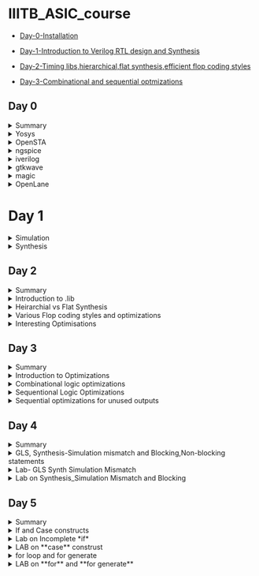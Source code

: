# IIITB_ASIC_course
- [Day-0-Installation](#day-0-Installation)

- [Day-1-Introduction to Verilog RTL design and Synthesis](#Day-1--Introduction-to-Verilog-RTL-design-and-Synthesis)

- [Day-2-Timing libs,hierarchical,flat synthesis,efficient flop coding styles](#Day-2-Timing-libs-hierarchical-flat-synthesis-efficient-flop-coding-styles)

- [Day-3-Combinational and sequential optmizations](#day-3-Combinational-and-sequential-optmizations)

## Day 0

<details>
 <summary> Summary </summary>
	
I installed the needed tools.

</details>	


 <details>
 <summary> Yosys </summary>

  installed Yosys using the following commands:
```bash
git clone https://github.com/YosysHQ/yosys.git
cd yosys-master 
sudo apt install make 
sudo apt-get install build-essential clang bison flex \
    libreadline-dev gawk tcl-dev libffi-dev git \
    graphviz xdot pkg-config python3 libboost-system-dev \
    libboost-python-dev libboost-filesystem-dev zlib1g-dev
make 
sudo make install
```


Below is the screenshot showing sucessful launch:
![yosys](https://github.com/SahilSira/IIITB_ASIC_course/assets/140998855/967f89e8-0e0d-4e28-a24c-a85ad2520cf5)
</details>

 <details>
 <summary> OpenSTA </summary>


 I installed and built OpenSTA (including the needed packages) using the following commands:
 ```bash
sudo apt-get install cmake clang gcctcl swig bison flex
git clone https://github.com/The-OpenROAD-Project/OpenSTA.git
cd OpenSTA
mkdir build
cd build
cmake ..
make
```


Below is the screenshot showing sucessful launch:
![OpenSTA](https://github.com/SahilSira/IIITB_ASIC_course/assets/140998855/1d4b793e-498f-4ac6-8981-cfdea8d1b33d)
</details>

<details>
 <summary> ngspice </summary>


 I downloaded the tarball from https://sourceforge.net/projects/ngspice/files/ to a local directory and unpacked it using the following commands:
 ```bash
tar -zxvf ngspice-37.tar.gz
cd ngspice-37
mkdir release
cd release
../configure  --with-x --with-readline=yes --disable-debug
make
sudo make install
 ```


Below is the screenshot showing sucessful launch:
![nglspice](https://github.com/SahilSira/IIITB_ASIC_course/assets/140998855/57f96899-9ed5-43cf-8571-ee7c177c5917)

</details>

 <details>
 <summary> iverilog </summary>


 I installed iverilog using the following command:
  ```bash
sudo apt-get install iverilog
 ```


Below is the screenshot showing sucessful launch:
![iverilog](https://github.com/SahilSira/IIITB_ASIC_course/assets/140998855/69ed4471-0d9d-4b25-8161-d71d32620453)

 </details>
 
 <details>
 <summary> gtkwave </summary>


 I installed gtkwave using the following command:
  ```bash
sudo apt-get install gtkwave
 ```


Below is the screenshot showing sucessful launch:
![gtkwave](https://github.com/SahilSira/IIITB_ASIC_course/assets/140998855/9ac6cf97-74f6-4102-908c-5a26d788bd71)



</details>
 <details>
 <summary> magic </summary>


 I installed magic using the following commands:
  ```bash
sudo apt-get install m4
sudo apt-get install tcsh
sudo apt-get install csh
sudo apt-get install libx11-dev
sudo apt-get install tcl-dev tk-dev
sudo apt-get install libcairo2-dev
sudo apt-get install mesa-common-dev libglu1-mesa-dev
sudo apt-get install libncurses-dev
 ```

Below is the screenshot showing sucessful launch:
 ![magic](https://github.com/SahilSira/IIITB_ASIC_course/assets/140998855/caf7d981-6c27-4de9-a8e2-c01cc286a0cc)>




</details>


 <details>
 <summary> OpenLane </summary>


 I installed OpenLane using the following commands:
sudo apt-get update
sudo apt-get upgrade
sudo apt install -y build-essential python3 python3-venv python3-pip make git

sudo apt install apt-transport-https ca-certificates curl software-properties-common
curl -fsSL https://download.docker.com/linux/ubuntu/gpg | sudo gpg --dearmor -o /usr/share/keyrings/docker-archive-keyring.gpg

echo "deb [arch=amd64 signed-by=/usr/share/keyrings/docker-archive-keyring.gpg] https://download.docker.com/linux/ubuntu $(lsb_release -cs) stable" | sudo tee /etc/apt/sources.list.d/docker.list > /dev/null

sudo apt update

sudo apt install docker-ce docker-ce-cli containerd.io

sudo docker run hello-world

sudo groupadd docker
sudo usermod -aG docker $USER
sudo reboot 

docker run hello-world

Below is the screenshot showing sucessful launch:
 ![OpenLane](https://github.com/SahilSira/IIITB_ASIC_course/assets/140998855/e35808de-44e9-41c5-86d2-6e29f90b6623)


</details>


# Day 1

<details>
  <summary>Simulation</summary>
  
  **Simulator:** It is a tool for checking the design written in HDL. RTL design is checked for the the adherence to to spexifaction of required circuit.
 
  **Design:** It is the verilog code to create the circuit that meets the required specificaations. It involves using HDL to specify behaviour and structure of the circuit.
	
 **RTL design outline:**

	module module_name (port_list);
		//declarations;
		//initializations;
		//continuos concurrent assigments;
		//procedural blocks;
	endmodule
 
  **Testbench:** It is used to apply stimulus to the design to check the working of the circuit and ensure that it's functionality meets the required specifications. 

![TB](https://github.com/SahilSira/IIITB_ASIC_course/assets/140998855/85e33863-e4f5-4918-8dbc-81d89d5a774b)

**iverilog:** iverilog stands for Icarus Verilog. Icarus Verilog is an implementation of the Verilog hardware description language.

**GTKwave:** GTKWave is a fully featured GTK+ based wave viewer for Unix, Win32, and Mac OSX which reads LXT, LXT2, VZT, FST, and GHW files as well as standard Verilog VCD/EVCD files and allows their viewing. 
![gtkwave](https://github.com/SahilSira/IIITB_ASIC_course/assets/140998855/0abe95fa-d578-4d02-bce4-196dc23e989b)

### Lab examples using iverilog and GTKwave

In this lab session we were made familiar with the linux operating system as well as GTKwave along with codes in iverilog. We cloned sky130RTLDesign library from github using command: **git clone**. and worked on good_mux file.

![Day1](https://github.com/SahilSira/IIITB_ASIC_course/assets/140998855/d33f5d3e-2de2-4b0d-a0db-9af14ba79baf)

![Day1_!](https://github.com/SahilSira/IIITB_ASIC_course/assets/140998855/3686cea5-c028-4e23-8075-e18e984bed00)

![Day1_gtk](https://github.com/SahilSira/IIITB_ASIC_course/assets/140998855/b59f444c-4007-49da-b36c-04eb0f3ac831)

![Day1_gtkout](https://github.com/SahilSira/IIITB_ASIC_course/assets/140998855/8bef8ca6-7847-43ae-a51e-bb46e22ee0ac)

Here is the code used in todays lab :<br />

	module good_mux (input i0 , input i1 , input sel , output reg y); 
		always @ (*)
		begin
			if(sel)
			y <= i1;
			else 
			y <= i0;
		end
	endmodule


	`timescale 1ns / 1ps
	module tb_good_mux;
	// Inputs
	reg i0,i1,sel;
	// Outputs
	wire y;
      		// Instantiate the Unit Under Test (UUT), name based instantiation
		good_mux uut (.sel(sel),.i0(i0),.i1(i1),.y(y));
		//good_mux uut (sel,i0,i1,y);  //order based instantiation
	initial begin
		$dumpfile("tb_good_mux.vcd");
		$dumpvars(0,tb_good_mux);
		// Initialize Inputs
		sel = 0;
		i0 = 0;
		i1 = 0;
		#300 $finish;
	end
	always #75 sel = ~sel;
	always #10 i0 = ~i0;
	always #55 i1 = ~i1;
	endmodule

</details>  

<details>
 <summary> Synthesis </summary>

 **Synthesizer:** It is a tool used to convert RTL design to gate level netlist. The Synthesis tool used in this lab is yosys.
 
 **Netlist:** It is representation of RTL design in for of standard cells i.e. It is a properly implemented chip design in terms of logic gates.
![netlist](https://github.com/SahilSira/IIITB_ASIC_course/assets/140998855/3ab88731-8950-4a71-99ee-afcd24a65a91)

 Synthesis takes place in following steps:
- Converting RTL into simple logic gates.
- Mapping those gates to actual technology-dependent logic gates available in the technology libraries.
- Optimizing the mapped netlist keeping the constraints set by the designer intact.

- **Verification of Synthesized design**: In order to make sure that there are no errors in the netlist, we need to verify the synthesized circuit. The netlist verification flow can be seen in the below image:
![synthesis](https://github.com/SahilSira/IIITB_ASIC_course/assets/140998855/c6635052-d022-48f8-a760-83b44f080f0a)

  **Yosys**:It is a framework for RTL synthesis. It provides a basic set of synthesis algorithms for various application domains. Yosys is the core component of most our implementation and verification flows.
  ![yosys netlist](https://github.com/SahilSira/IIITB_ASIC_course/assets/140998855/6354825e-fd96-4c83-89f5-bd5f73376b28)

Below are the commands to perform above synthesis.

- RTL Design  - read_verilog
- .lib        - read_liberty
- netlist file- write_verilog
![yosys](https://github.com/SahilSira/IIITB_ASIC_course/assets/140998855/da64a716-315d-4163-bbd4-fcf8d4510a51)

![synth_netlist](https://github.com/SahilSira/IIITB_ASIC_course/assets/140998855/36b0bdb8-4612-4d0e-878b-a35ca94edd73)

![synth_nnetlist](https://github.com/SahilSira/IIITB_ASIC_course/assets/140998855/af7441fe-c0ae-4722-91ea-bb7f94cd655e)

**.lib :** It is a collection of logical modules like logic gates. It contains cells with different sppeds, no. of inputs etc. that can be used as required.
![sunthsize](https://github.com/SahilSira/IIITB_ASIC_course/assets/140998855/bf761a83-9614-4364-81b7-113a8e43d513)

**Need for different speed of gates:**
  
  ![COMBI](https://github.com/SahilSira/IIITB_ASIC_course/assets/140998855/57448e7a-781c-4b94-b18f-22b0b521b539)
   - We need gates fast enough so that the total delay of all the gates is smaller than the T(clk).
   
     ![tclk](https://github.com/SahilSira/IIITB_ASIC_course/assets/140998855/babb72d3-f561-4782-97f5-cf591001b54c)
   - If we want to capture B in next clock cycle rather than the same, we need to make the delay larger than the whole time, so some cells need to work slowly

**Fast cell VS slow cells:**
- A load in digital logic is a capacitor
- A faster charging or discharging means less delay
- To increase the rate of charging or discharging we need to widen the transistors.
- Wider transistor gives lower delay: but more is required and more power is required
- Narrow transistors give out more delay  : we need less area and less power is consumed.

</details> 


## Day 2
<details>
 <summary> Summary </summary>
 I first synthesized a multiple module (made of two submodules) at the multiple module level 
 (both in hierarchical and flattened forms) then at the submodule level. Synthesis at the 
 submodule level is important for two reasons: 1-) when we have multiple instances of same module 
 (we synthesize once and replicate this netlist multiple times and stitch together the replicas 
 to get the multiple module netlist, and 2-) when we want to divide and conquer (in massive 
 designs) so that the tool can generate a portion by portion of the overall netlist and then we 
 can stitch together the netlist portions to get the multiple module netlist. After that, I 
 sumulated the different flop designs using iverilog and gtkwave, then synthesized the designs. 
 Finally, I synthesized 2 designs that were special; their synthesis used optimizations.
</details>
<details>
 <summary> Introduction to .lib </summary>
Under this section, we get a better insight regarding .lib. We have the general overview that it 
stores the models of all the standards cells, various variations and flavours as per the need of 
specification provided. Getting an insight into the .lib file, we start with the file name -

sky130_fd_sc_hd__tt_025C_1v80  
The name sky130 represemts that the library is based on 130nm technology. Under the nomenclature, we define PVT - process, voltage and temperature. Process refers to the variations due to the fabrication, ie. there will variations in the silicon fabricated even by the same machine. There is variation due to the voltage and temperature as well. Silicon is very sensitive to temperature. All these 3 determines how the silicon is going to perform. We aim to design such that silicon works in all the conditions, across various variations. These three are indicated under the name, tt stands for typical process, 25c indicates the temperature - 25C and 1v80 indicates the voltage of 1.80volts. It is to be noted, all the models under the said library are designed for the given PVT parameters.

We open the .lib file using gvim to go through various other informations it provides.
![1](https://github.com/SahilSira/IIITB_ASIC_course/assets/140998855/cd132f8a-222e-4f38-9f23-9e445d4e168b)

- It defines the technology begin used "CMOS" and the delay model as "table_lookup"
- It defines the units for various parameters and quanities, such as, 1ns for time, 1V for voltage, 1mA for current, 1kohm for resistance and 1pF for capacitance.
- It defines the operating conditions as "tt_025C_1v80".

Considering a two input and gate, and compare different two input and gate.
![2](https://github.com/SahilSira/IIITB_ASIC_course/assets/140998855/37452e18-8db6-4529-8355-906f294b1a3d)

- The lib files conatins the power and timing information for the 4 possible outcomes.
- All three taken cells are 2 input and gates, but differ in their areas, and2_4 has a larger area than area2_2 and consequently more than and2_0.
- Having a larger area refers to the use of a wider cell. Wider cells will be faster, but consumes more power. This can be seen in the datials under the lib file.
</details>

<details>
<summary> Heirarchial vs Flat Synthesis </summary>
Under this section, we go over what is heirchial synthesis and flat synthesis. For this, we have taken the case of multiple_modul2s.v from verilog files to have a better unstanding.



```bash

```
![multiple_modules_net](https://github.com/SahilSira/IIITB_ASIC_course/assets/140998855/475233e3-c6d5-4539-80d1-3c767c920f0c)

Gate level diagram

![3](https://github.com/SahilSira/IIITB_ASIC_course/assets/140998855/30f490f1-01f5-40b2-a444-09385a1522d5)

We go to the directory where we find the model in verilog files
```bash
$ cd Documents/ASICs/VLSI/sky130RTLDesignAndSynthesisWorkshop/verilog_files
$ yosys
read_liberty -lib ~/Documents/ASICs/VLSI/sky130RTLDesignAndSynthesisWorkshop/lib/sky130_fd_sc_hd__tt_025C_1v80.lib
read_verilog multiple_modules.v
synth -top multiple_modules
abc -liberty ~/Documents/ASICs/VLSI/sky130RTLDesignAndSynthesisWorkshop/lib/sky130_fd_sc_hd__tt_025C_1v80.lib
show multiple_modules
```
**Reading and Synthesis of the said module**

- we hit show and expect to attain a similar schematic we had drew
![multiple_modules](https://github.com/SahilSira/IIITB_ASIC_course/assets/140998855/16ded881-6bc8-4fff-95fd-5f7a1ea5200a)


- We get the image of the top module.
- We don't get to see the and and or gates. We see the modules u1 and u2, which are the instances of the gates.
- **This type of design is called an heirarchial design.**
- 
The synthesizer considers the module hierarcy and does the mapping accordting to instantiation. Here is the hierarchical netlist code for the  multiple_modules:

	module multiple_modules(a, b, c, y);
		  input a;
 		 input b;
 		 input c;
		  wire net1;
 		 output y;
 	  sub_module1 u1 (.a(a),.b(b),.y(net1) );
	  sub_module2 u2 (.a(net1),.b(c),.y(y));
	endmodule
	
	module sub_module1(a, b, y);
 	 wire _0_;
 	 wire _1_;
 	 wire _2_;
 	 input a;
 	 input b;
 	 output y;
 	 sky130_fd_sc_hd__and2_0 _3_ (.A(_1_),.B(_0_),.X(_2_));
 	 assign _1_ = b;
 	 assign _0_ = a;
 	 assign y = _2_;
	endmodule

	module sub_module2(a, b, y);
  	wire _0_;
 	 wire _1_;
 	 wire _2_;
  	input a;
  	input b;
 	 output y;
 	 sky130_fd_sc_hd__lpflow_inputiso1p_1 _3_ (.A(_1_),.SLEEP(_0_),.X(_2_) );
 	 assign _1_ = b;
 	 assign _0_ = a;
 	 assign y = _2_;
	endmodule

Flattened netlist:

In flattened netlist, the hierarcies are flattend out and there is single module i.e, gates are instantiated directly instead of sub_modules. Here is the flattened netlist code for the  multiple_modules:

	module multiple_modules(a, b, c, y);
 		 wire _0_;
  		 wire _1_;
 		 wire _2_;
 		 wire _3_;
		 wire _4_;
		 wire _5_;
 		 input a;
 		 input b;
 		 input c;
 		 wire net1;
 		 wire \u1.a ;
		 wire \u1.b ;
		 wire \u1.y ;
		 wire \u2.a ;
		 wire \u2.b ;
 		 wire \u2.y ;
  		output y;
 		 sky130_fd_sc_hd__and2_0 _6_ (
  		  .A(_1_),
  		 .B(_0_),
   		 .X(_2_)
  		);
 		 sky130_fd_sc_hd__lpflow_inputiso1p_1 _7_ (
  		  .A(_4_),
 		  .SLEEP(_3_),
  		  .X(_5_)
 		 );
 		 assign _4_ = \u2.b ;
 		 assign _3_ = \u2.a ;
 		 assign \u2.y  = _5_;
 		 assign \u2.a  = net1;
		 assign \u2.b  = c;
 		 assign y = \u2.y ;
		 assign _1_ = \u1.b ;
		 assign _0_ = \u1.a ;
		 assign \u1.y  = _2_;
		 assign \u1.a  = a;
		 assign \u1.b  = b;
 		 assign net1 = \u1.y ;
		endmodule

The commands to get the hierarchical and flattened netlists is shown below:

**yosys> write_verilog -noattr multiple_modules_hier.v**

8. Executing Verilog backend.
Dumping module `\multiple_modules'.
Dumping module `\sub_module1'.
Dumping module `\sub_module2'.

**yosys> !gvim multiple_modules_hier.v**

11. Shell command: gvim multiple_modules_hier.v

**yosys> flatten**

12. Executing FLATTEN pass (flatten design).
Deleting now unused module sub_module1.
Deleting now unused module sub_module2.
<suppressed ~2 debug messages>

**yosys> write_verilog -noattr multiple_modules_flat.v**

13. Executing Verilog backend.
Dumping module `\multiple_modules'.

**yosys> !gvim multiple_modules_flat.v**

14. Shell command: gvim multiple_modules_flat.v

This is the synthyesized circuit for a flattened netlist. Here u1 and u2 are flattened and directly or gates are realized.

![flatten](https://github.com/SahilSira/IIITB_ASIC_course/assets/140998855/44084c7b-2d36-41fc-9d4c-033adb546b0d)

Here is the synthesized circuit of sub_module1. We are also generating module level synthesis so that if there is a top module with multiple and same sub_modules, we can synthesize it once and can use and connect the same netlist multiple times in the top module netlist.

Another reason to generate module level synthesis and then stictch them together is to avoid errors in a top module if its massive and consists of several sub modules. Generating netlist for synthesis and then stiching it together in top level becomes easier and reduces risk of output mismatch.

We control this synthesis using **synth -top <module_name>** command

![sub_module1](https://github.com/SahilSira/IIITB_ASIC_course/assets/140998855/08fc21ee-23c4-49df-9327-307001012edb)


</details>
<details>
<summary> Various Flop coding styles and optimizations </summary>
Under this section, we go through all the various types of flops available and how to design and 
code them efficiently. All the required files are presen in the folder verilog_files.
To understand the need of flops, we refer the example of a simple circuit with delays as 2ns for 
and gate and 1ns for or gate.
 
![4](https://github.com/SahilSira/IIITB_ASIC_course/assets/140998855/65401c06-ec16-49f6-874e-1600abc9b717)


- Considering the input goes from 0 to 1 for a and b and simultaneously, 1 to 0 for c.
- Ideally for the transition from (001) to (110), the output should have been a constant at 1,
but because of the delay, we get outout as 0 for a brief period of 2ns.
- This is called a glitch.
  
![5](https://github.com/SahilSira/IIITB_ASIC_course/assets/140998855/4ad3c335-933a-49ad-8dbc-7fb64bf8bc1f)

- More the number of combinational circuits, more number of glitches appear, giving a glitchy output.
- To avoid this, we need an element to store the value. Comes the flops into picture.
- We use a D flipflop. They are a storage element. They are placed between combinational circuits and changes value only at clock edge.
![6](https://github.com/SahilSira/IIITB_ASIC_course/assets/140998855/ab9145c0-096e-45c2-85ab-803bd5b645a6)

- We need to initailise the flops, else the combinational circuits gives a garbage value. For this purpose we have reset and set pins. They can be asynchoronous and synchronous.

Types of flops

- Flops can be designed to be asynchronous or synchronous. It depends on whether the flop is sensitive to the reset and set parameters.
- Under asynchronous, the flop is sensitive to the reset or set, ie the design checks for them and the moment, reset is encountered, the output is pulled to 0 irrespective of the clock. For asynchronous set, the output is pulled to 1.
- The circuit design and timing diagram along with verilog code is displayed under the image below under column 1.
- Under the case of synchronous reset, the output is pulled to 0 at the next clock cycle. The design and timing diagram along the verilog code is shown under the column 2 of the image below.
- Sync reset can be understodd as the input is pulled to 0, thus output becomes 0 for next clock cycle.

![7](https://github.com/SahilSira/IIITB_ASIC_course/assets/140998855/18024a99-5be5-4403-88e4-50bcabfbe526)

Now, we go through simuations of async reset, async set and sync async reset and observe the waveforms using gtkwave to have a better understand.

**RTL code for dff_asyncres**
```bash
module dff_asyncres ( input clk ,  input async_reset , input d , output reg q );
always @ (posedge clk , posedge async_reset)
begin
	if(async_reset)
		q <= 1'b0;
	else	
		q <= d;
end
endmodule
```
On execution of iverilog and gtkwave we get

![reset_async](https://github.com/SahilSira/IIITB_ASIC_course/assets/140998855/20880ef4-5e33-4fc1-a9f5-dadd7dfcbc6e)
- We can observe that the output q goes to 0 when the reset is encountered.
- Now we synthesis the design using yosys.

![async_res](https://github.com/SahilSira/IIITB_ASIC_course/assets/140998855/2e007031-48fd-459e-9f45-9529a4421380)

**RTL design of dff_async_set**
```bash
module dff_async_set ( input clk ,  input async_set , input d , output reg q );
always @ (posedge clk , posedge async_set)
begin
	if(async_set)
		q <= 1'b1;
	else	
		q <= d;
end
endmodule
```
- upon execution on terminal using iverilog and gtkwave
  
![set_async](https://github.com/SahilSira/IIITB_ASIC_course/assets/140998855/21f6a434-c8dd-4d35-a753-857a7320bd67)

- We can observe that the output q goes to 1 as soon as we encounter the set irrespective of that clock. -Now we synthesis the design using yosys.
![async_set](https://github.com/SahilSira/IIITB_ASIC_course/assets/140998855/d644d081-baa0-42a8-b3d0-a092a13164fb)

**RTL code for dff_syncres**
```bash
module dff_syncres ( input clk ,  input sync_reset , input d , output reg q );
always @ (posedge clk )
begin
	if(sync_reset)
		q <= 1'b0;
	else	
		q <= d;
end
endmodule
```
- Upon executing iverilog and gtkwave
![sync_reset](https://github.com/SahilSira/IIITB_ASIC_course/assets/140998855/da0ac16c-b5e6-44a9-8666-4fd78ab1bc75)
- It is observed that the output q is set to 0 at the next clock pulse when the reset is encountered, thus it is the case of sync reset.
- Now we synthesis the design using yosys.
![sync_res](https://github.com/SahilSira/IIITB_ASIC_course/assets/140998855/29d29ab7-70ba-4c64-bce1-1becce5136e2)

</details>
<details>
<summary> Interesting Optimisations</summary>
Under this section we look into two interesting cases and how they are executed and designed.

First we look into mul2.v

- Code for mul2.v
```bash
module mul2 (input [2:0] a, output [3:0] y);
	assign y = a * 2;
endmodule
```
- The block diagram and the truth table for the executed logic is shown under.
![8](https://github.com/SahilSira/IIITB_ASIC_course/assets/140998855/01e3ceb0-7407-49de-84cf-34c759ed0f9e)

- From these, we are able to infer that the logic requires the input to be multiplied with 2, and upon checking the output it is the input with 1'b0 padding.
- Thus the design for the logic needs no hardware to be mapped.
- We will confirm this using yosys.
![mul2](https://github.com/SahilSira/IIITB_ASIC_course/assets/140998855/c099c276-c82a-4c88-a800-bb16890a746f)

- From the yosys synthesis, we observe the number of cells in design is 0 and there is no hardware to be mapped. These have been highlighted in the picture above.
- The schematic attained shows a similar result.
- This was done in case of multiplication with 2. For multiplication with 4, we give 2'b00 padding and for 8, we give 3'b000 padding. This goes on.

Now, we look into another special case.

- Condider a 3bit number a[2:0], and the logic to be implemented is that the output y[5:0] is equal to 9 times of a[2:0].
- Code for execution
```bash
module mult8 (input [2:0] a , output [5:0] y);
	assign y = a * 9;
endmodule
```
- explanation
![9](https://github.com/SahilSira/IIITB_ASIC_course/assets/140998855/6d99ea98-da02-45d0-b0ae-70a2d6fe163e)

- Multiplcation with 9 can be seen as multiplication with 8 and plus 1.
- We know multiplication with 8 is equal to 3'b000 padding, and adding the same 3 bit number to the padded number comes of as concatanation of {a,a}.
- Thus there are no standard cell required for the design. We verify this using yosys.


- We see that there are no standard cells required.
- We see the concatanation operation done in the netlist.
</details>




## Day 3
<details>
<summary> Summary </summary>
I have synthesized designs with optimizations. Combinational logic optimizations include 1-) 
constant propagation (when the combination is just propagating a constant) and 2-) boolean logic 
optimization (when boolean rules are used to simplify the expression). Sequential logic 
optimizations include 1-) sequential constant propagation (when constant is propagated with clock 
involved), 2-) state optimization (when unused states are optimized), 3-) retiming (when logic is 
split to decrease timing of the different logic portions and increase frequency), and 4-) 
sequential logic cloning (when physical aware synthesis is done to optimize the floop plan)
</details>
<details>
<summary> Introduction to Optimizations </summary>
Optimising the combinational logic circuit is squeezing the logic to get the most optimized digital design so that the circuit finally is area and power efficient. This is achieved by the synthesis tool using various techniques and gives us the most optimized circuit.

**Techniques for optimization for combinational logic**:

- Constant propagation which is Direct optimizxation technique
- Boolean logic optimization using K-map or Quine McKluskey

Here is an example for **Constant Propagation**
![1](https://github.com/SahilSira/IIITB_ASIC_course/assets/140998855/108502bc-a004-47fe-a54c-105d085f9ce7)
In the above example, if we considor the trasnsistor level circuit of output Y, it has 6 MOS trasistors and when it comes to invertor, only 2 transistors will be sufficient. This is achieved by making A as contstant and propagating the same to output.
**Techniquies for Sequentional logic otimizations**
Below are the various techniques used for sequential logic optimisations:
- Basic
   Sequential contant propagation
- Advanced
   State optimisation
   Retiming
   Sequential Logic Cloning (Floor Plan Aware Synthesis)

-  The input of D ff is grounded, ir d=0, and the reset parameter is given. Here even if the
  reset is given or not the output output of the flop is constant at 0, hence the overall outcome
  is constant.

![2](https://github.com/SahilSira/IIITB_ASIC_course/assets/140998855/370d4b89-5728-4518-a2a7-a5b3a73741ae)
- Now taking the same circuit, but instead of reset, we give set. Now when the set is 1, the flop
output follows set. As soon as set is removed, the output goes to 0 at the next positive clock
edge. Thus now we can't remove the flop from design, Thus we retain the flop.

![3](https://github.com/SahilSira/IIITB_ASIC_course/assets/140998855/7c729093-7648-4a04-b5db-6ff3f2c9eb56)
**Advanced Methods for Sequential logic Optimisation**

- State optimization in ASIC design is about finding the best trade-offs among performance, power
efficiency, area utilization, and other design objectives to create an effective and efficient
custom integrated circuit for a particular application.
- Re-timing is the technique used to optimize the timing performance of a digital circuit by
moving registers (flip-flops) to different locations within the circuit without changing its
functionality. The primary goal of retiming is to improve the critical path delay, which is the
longest path through the logic circuit that determines the maximum operating frequency.
- Sequential logic cloning or flip-flop cloning or state machine cloning is the technique used to
replicate or duplicate certain portions of sequential logic circuits. This technique is employed
to improve performance, reduce critical path delays, or optimize power consumption in a design
without altering its functional behavior.



</details>
<details>
<summary> Combinational logic optimizations </summary>

Let's consider an example concurrent statement assign **y=a?(b?c:(c?a:0)):(!c)**

The above expression is using a ternary operator which realizes a series of multiplexers, however, when we write the boolean expression at outputs of each mux and simplify them further using boolean reduction techniques, the outout y turns out be just **~(a^c)**

Command to optimize the circuit by yosys is
```bash
yosys> opt_clean -purge
```
opt_clean remove unused cells and wires. The -purge switch removes internal nets if they have a 
public name. This command identifies wires and cells that are unused and removes them. This 
command can be used to clean up after the commands that do the actual work.



In case of multiple models, it is important to flatten the design then followup with 
optimization.

**Lab 1-opt_check.v**
**RTL code**
```bash
module opt_check (input a , input b , output y);
	assign y = a?b:0;
endmodule
```
- after synthesis on yosys
![opt_check](https://github.com/SahilSira/IIITB_ASIC_course/assets/140998855/f30c2c9b-dc79-4dc2-9544-24cef7269776)

**Lab_2 opt_check2.v**
**RTL code**
```bash
module opt_check2 (input a , input b , output y);
	assign y = a?1:b;
endmodule
```
- Hardware after synthesis on yosys
![opt_check_2](https://github.com/SahilSira/IIITB_ASIC_course/assets/140998855/f2d32f8b-0eb2-4dd7-a6b2-f452fbfa2ba9)

**Lab_3 opt_check3.v**
**RTL code**
```bash
module opt_check3 (input a , input b, input c , output y);
	assign y = a?(c?b:0):0;
endmodule
```
- hardware after synthesis on yosys

![opt_check_3](https://github.com/SahilSira/IIITB_ASIC_course/assets/140998855/096040ba-caf5-4609-b28b-78bc0df9da47)

**Lab_4 opt_check4.v**
**RTL code**
```bash
module opt_check4 (input a , input b , input c , output y);
 assign y = a?(b?(a & c ):c):(!c);
 endmodule
```
- Hardware  after synthesis on yosys

![opt_check_4](https://github.com/SahilSira/IIITB_ASIC_course/assets/140998855/43a1707d-0ee9-4ceb-8843-18932d676c90)
**Lab_5 multiple_module_opt.v
**RTL code**
```bash
module sub_module1(input a , input b , output y);
 assign y = a & b;
endmodule


module sub_module2(input a , input b , output y);
 assign y = a^b;
endmodule


module multiple_module_opt(input a , input b , input c , input d , output y);
wire n1,n2,n3;

sub_module1 U1 (.a(a) , .b(1'b1) , .y(n1));
sub_module2 U2 (.a(n1), .b(1'b0) , .y(n2));
sub_module2 U3 (.a(b), .b(d) , .y(n3));

assign y = c | (b & n1); 


endmodule
```
- Hardware after synthesis on yosys
- 
![multiple_module_opt_](https://github.com/SahilSira/IIITB_ASIC_course/assets/140998855/1727b12b-74a4-45eb-8c18-1593513af53b)
- Hardware after clean :
- ![multile_module](https://github.com/SahilSira/IIITB_ASIC_course/assets/140998855/33c30475-3cc1-4888-8b47-392ede75b4a8)
- 

**Lab_6 multiple_modules_opt2.v**
**RTL code**
```bash
 module sub_module(input a , input b , output y);
 assign y = a & b;
endmodule



module multiple_module_opt2(input a , input b , input c , input d , output y);
wire n1,n2,n3;

sub_module U1 (.a(a) , .b(1'b0) , .y(n1));
sub_module U2 (.a(b), .b(c) , .y(n2));
sub_module U3 (.a(n2), .b(d) , .y(n3));
sub_module U4 (.a(n3), .b(n1) , .y(y));


endmodule
```
- Hardware after yosys synthesis
![multiple_module_opt_2](https://github.com/SahilSira/IIITB_ASIC_course/assets/140998855/c97be23c-1c8a-474b-8ef1-464e117b409e)

- Harware after clean
-![multile_module_2](https://github.com/SahilSira/IIITB_ASIC_course/assets/140998855/506e9f0f-c8ca-4382-9665-db49c2d1b15d)
 
</details>

<details>
<summary> Sequentional Logic Optimizations </summary>

**Lab_1 dff_const1.v**
**RTL code**
```bash
module dff_const1(input clk, input reset, output reg q);
always @(posedge clk, posedge reset)
begin
	if(reset)
		q <= 1'b0;
	else
		q <= 1'b1;
end

endmodule
```
- Simulation on iverilog and gtkwave
- 
![dff_const1_gtk](https://github.com/SahilSira/IIITB_ASIC_course/assets/140998855/169586bf-4382-4d5e-9578-c765acbec8a0)

- optimization using yosys

![dff_const1](https://github.com/SahilSira/IIITB_ASIC_course/assets/140998855/94718ab3-b6fb-4bdb-a0ab-74a8394cea25)


**Lab_2 dff_const2.v**
**RTL code**
```bash
module dff_const2(input clk, input reset, output reg q);
always @(posedge clk, posedge reset)
begin
	if(reset)
		q <= 1'b1;
	else
		q <= 1'b1;
end

endmodule
```
- Simulation using iverilog and yosys

![dff_const2_gtk](https://github.com/SahilSira/IIITB_ASIC_course/assets/140998855/65fb4d37-79cc-4db0-b7d4-9ee9e7bd5c40)

- optimization using yosys

![dff_const2](https://github.com/SahilSira/IIITB_ASIC_course/assets/140998855/6739d434-9cae-47ec-9d56-6e087e971021)


**Lab_3 dff_const3.v**
**RTL code**
```bash
module dff_const2(input clk, input reset, output reg q);
module dff_const3(input clk, input reset, output reg q);
reg q1;

always @(posedge clk, posedge reset)
begin
	if(reset)
	begin
		q <= 1'b1;
		q1 <= 1'b0;
	end
	else
	begin
		q1 <= 1'b1;
		q <= q1;
	end
end

endmodule
```
-simaulation using iverilog and gtkwave

![dff_const3_gtk](https://github.com/SahilSira/IIITB_ASIC_course/assets/140998855/7acdd5a0-7ce5-4e9c-8f79-cb605c603105)

-optimization using yosys

![dff_const3](https://github.com/SahilSira/IIITB_ASIC_course/assets/140998855/05db8912-0840-42f9-a4d4-3006a4804bd2)


**Lab_4 dff_const4.v**
**RTL code**
```bash
module dff_const4(input clk, input reset, output reg q);
reg q1;

always @(posedge clk, posedge reset)
begin
	if(reset)
	begin
		q <= 1'b1;
		q1 <= 1'b1;
	end
	else
	begin
		q1 <= 1'b1;
		q <= q1;
	end
end

endmodule
```
-Simulation using iverilog and gtkwave

![dff_const4_gtk](https://github.com/SahilSira/IIITB_ASIC_course/assets/140998855/e28eb6cb-bd20-4460-bfe9-db289273de7f)

-optimization using yosys

![dff_const4](https://github.com/SahilSira/IIITB_ASIC_course/assets/140998855/d3cb3001-1265-4a36-8d1a-bb34186cbaec)


**Lab_5 dff_const5.v**
**RTL code**
```bash

module dff_const5(input clk, input reset, output reg q);
reg q1;

always @(posedge clk, posedge reset)
begin
	if(reset)
	begin
		q <= 1'b0;
		q1 <= 1'b0;
	end
	else
	begin
		q1 <= 1'b1;
		q <= q1;
	end
end

endmodule
```
-simulation using iverilog and gtkwave

![dff_const5_gtk](https://github.com/SahilSira/IIITB_ASIC_course/assets/140998855/6eb1877e-c123-49df-83aa-0164cbc2646b)


-optimization using yosys

![dff_const5](https://github.com/SahilSira/IIITB_ASIC_course/assets/140998855/253a8968-4cbb-4f6e-b909-f1d6d8a4ebd0)

</details>

<details>
<summary> Sequential optimizations for unused outputs </summary>
Under this section, we look into how yosys synthesizer optimises the design in case of unused 
bits in the output. For this we have taken a 3 bit counter. In case 1, only the LSB is taken as 
final output, thus the first two are left unused. In case two, we take the entire 3 bits as 
output.

 
![4](https://github.com/SahilSira/IIITB_ASIC_course/assets/140998855/42b996a2-1902-4adc-8f49-c6ec7810af12)

**Lab_1 using count[0]**
**RTL code**
```bash
module counter_opt (input clk , input reset , output q);
reg [2:0] count;
assign q = count[0];

always @(posedge clk ,posedge reset)
begin
	if(reset)
		count <= 3'b000;
	else
		count <= count + 1;
end

endmodule
```
-synthesis using yosys

![counter](https://github.com/SahilSira/IIITB_ASIC_course/assets/140998855/0b587918-b54e-4380-861c-f307300b492b)

**Lab_2 using all three bits count[2] and count[1] and count[0]
**RTL code**
```bash
module counter_opt (input clk , input reset , output q);
reg [2:0] count;
assign q = count[2:0] == 3'b100;

always @(posedge clk ,posedge reset)
begin
	if(reset)
		count <= 3'b000;
	else
		count <= count + 1;
end
```
- synthesis using yosys

![counter2](https://github.com/SahilSira/IIITB_ASIC_course/assets/140998855/029ed754-67cd-4e53-bae4-564423de681a)

- In the yosys generation, we see the design has encorporated 3 dff for the 3 bit counter.
- It is evident that the yosys synthesizer optimizes for the unsed bits in the output. This so important as illustrated because it saves a ton of space, and speed, and improves efficiency of the final design.
 </details> 

## Day 4
<details>
<summary> Summary </summary>
performed Gate Level Simulation (GLS). GLS is when the testbench is run with the netlist as 
design under test to ensure there are no synthesis and simulation mismatches, and it is important 
as it 1-) verifies the logical correctness of the post-synthesis design and 2-) ensures the 
timing of design is met. Synthesis and simulation mismatches can happen due to a lot of reasons 
including missing sensitivity list (some signal changes are not captured by the circuit because 
they are missing from the sensitivity list), blocking vs non-blocking assignments (inside an 
always block, "=" statements inside it are blocking meaning they are executed in order they are 
written, assignments (<=) on the other hand are non-blocking so they are executed in parallel => 
non-blocking should be used with sequential circuits. Note that the synthesis will yield same 
circuit with blocking and non-blockin; it will yield what would be obtained as if the statements 
where written in non-blocking format, so in case they weren't written as such a mismatch will 
occur with the simulation), and non-standard verilog coding.
</details>

<details>
<summary> GLS, Synthesis-Simulation mismatch and Blocking,Non-blocking statements </summary>
**GLS concepts and flow**
What is GLS-Gate Level Simulation?
GLS is generating the simulation output by running test bench with netlist file generated from 
synthesis as design under test. Netlist is logically same as RTL code, therefore, same test bench 
can be used for it.

Why GLS?
We perform this to verify logical correctness of the design after synthesizing it. Also ensuring 
the timing of the design is met.

Below picture gives an insight of the procedure. Here while using iverilog, we also include gate 
level verilog models to generate GLS simulation.

![1](https://github.com/SahilSira/IIITB_ASIC_course/assets/140998855/88cbb13e-655c-43ef-be25-a53e0bf026c1)


**Synthesis Simulation Mismatch**
There are three main reasons for Synthesis Simulation Mismatch:
      -Missing sensitivity lis in always block
      -blocking vs non-blocking assignments
      -Non standard verilog coding
*Missing Sensitivity List*
To understand this we use examples for a mux with different sensitivity

-Code 1
```bash
module mux1 (input sel , i0, i1 ,
output reg y);

always@(sel)
begin
if(sel)
	y=i1;
else
	y=i0;
end

endmodule
```
-Code 2
```bash
module mux (input sel , i0, i1 ,
output reg y);

always@(*) 
begin
if(sel)
	y=i1;
else
	y=i0;
end

endmodule
```
- Mux 1 is sensitive to changes is changes in latches, ie the output y will change only at the changes of sel. Thus the changes of inputs i1 and i0 are not displayed in the output.
- Mux 2 is sensitive to all three, so when high sel, output covers all changes in i1, and for low sel, all changes in i0 are covered.
- Now, the simulation and synthesis of mux 2 wont have any mismatch.
- But mux1 will have mismatch,as simulators work on sensitivity list and the simulation will behave as a double edge triggered latch, while the synthesizer converts the logic into netlist and doesn't look into sensitivity list, thus synthesis will behave as a 2 input MUX.

*Blocking and Non-blocking statements*
Blocking statements execute the statemetns in the order they are written inside the always block. 
Non-Blocking statements execute all the RHS and once always block is entered, the values are 
assigned to LHS. This will give mismatch as sometimes, improper use of blocking statements can 
create latches.
</details>
<details>
<summary> Lab- GLS Synth Simulation Mismatch </summary>

**Lab_1 ternary_operator_mux.v**
**RTL code**
```bash
module ternary_operator_mux (input i0 , input i1 , input sel , output y);
	assign y = sel?i1:i0;
endmodule
```
- Simulation using iverilog and yosys

![ternary_gtk](https://github.com/SahilSira/IIITB_ASIC_course/assets/140998855/72488d93-aa57-4d3f-9430-cb6f7b1d364c)

- now we synthesis using yosys

![ternary_sunth](https://github.com/SahilSira/IIITB_ASIC_course/assets/140998855/e693d8e5-a174-4f4c-9cc8-c80282f1af67)

- generated netlist

![ternary_nelist](https://github.com/SahilSira/IIITB_ASIC_course/assets/140998855/0c390be6-8224-41a6-82d7-72c087f1a17f)

-Running GLS using the netlist file generated during yosys

![ternary_gtk_post](https://github.com/SahilSira/IIITB_ASIC_course/assets/140998855/91066c8c-9f37-47d1-8d82-e147bef4bad5)

**it is clear that both simulatons are same**

**Lab_2 bad_mux.v**
**RTL code**
```bash

module bad_mux (input i0 , input i1 , input sel , output reg y);
always @ (sel)
begin
	if(sel)
		y <= i1;
	else 
		y <= i0;
end
endmodule
```
- Simulation using iverilog and gtkwave
- 
![bad_mux_gtk](https://github.com/SahilSira/IIITB_ASIC_course/assets/140998855/11aa06e2-dde4-4023-8aff-65dd45bf4185)

- synthesis using Yosys

![bad_mux_synth](https://github.com/SahilSira/IIITB_ASIC_course/assets/140998855/65d0ca6a-fc7a-4951-8b0e-0bd66ac70ba0)

- netlist generated during synthesis

![bad_mux_netlist](https://github.com/SahilSira/IIITB_ASIC_course/assets/140998855/0c300805-30f9-4a70-897d-6340646bb0a4)

- Running GLS using netlist file generated during yosys

![bad_mux_gtk_post](https://github.com/SahilSira/IIITB_ASIC_course/assets/140998855/3233f59e-dac8-4684-be67-948d4153f3b7)

- Under this, we see a clear mismatch between the simulation and synthesis designs. The RTL file
and netlist files aren't the same logic implemention. This happened due to the sensitivity
listing under the RTL file.
</details>
<details>
<summary> Lab on Synthesis_Simulation Mismatch and Blocking </summary>
In thissection we willlook into the mismatch between simulation and synthesis caused due to the blocking statements.
	
**RTL code**
```bash
module blocking_caveat (input a , input b , input  c, output reg d); 
reg x;
always @ (*)
begin
	d = x & c;
	x = a | b;
end
endmodule
```
- Running the simulation using iverilog and gtkwave
- 
![blocking_gtk](https://github.com/SahilSira/IIITB_ASIC_course/assets/140998855/7dae485c-d427-4ee3-963b-bea09ebc5c09)

- Synthesis using yosys

![blocking_synth](https://github.com/SahilSira/IIITB_ASIC_course/assets/140998855/1712e18d-97ad-481a-a6b9-eb658de3792b)

- Netlist generated

![blocking_netlist](https://github.com/SahilSira/IIITB_ASIC_course/assets/140998855/eff81c84-e7a4-4ea6-a761-ad1af530a406)

- Running GLS on the netlist file generated using iverilog and gtkwave

![blocking_gtk_post](https://github.com/SahilSira/IIITB_ASIC_course/assets/140998855/5e0c361a-1dc4-425f-b4a3-9e9e8b7befd9)
  
- It is seen that the waveform matches with the expected output for d=((a|b).c).
- There is clear mismatch between the simulation and synthesis in this case. This happended coz
we used blocking statements, and while simulation, the design makes a flop, which wasn't the
intention of the original design.
</details>


## Day 5

<details>
<summary> Summary </summary>
I have first learned about "if" and "case" statements which are used inside always blocks.
</details>
<details>
<summary> If and Case constructs </summary>
	
***if costruct***
The construct *if* is mainly used to create priority logic. In a nested if else construct, the 
conditions are given priority from top to bottom. Only if the condition is satisfied, if 
statement is executed and the compiler comes out of the block. If condition fails, it checks for 
next condition and so on as shown below.
**Syntax for nested if else**
```bash
if (<condition 1>)
begin
-----------
-----------
end
else if (<condition 2>)
begin
-----------
-----------
end
else if (<condition 3>)
.
.
.
```
**Dangers of *if* construct**
If use a bad coding style i.e, using incomplete if else constructs will infer a latch. We 
definetly don't require an unwanted latch in a combinational circuit. When an incomplete 
construct is used, if all the conditions are failed, the input is latched to the output and 
hence we don't get desired output unless we need a latch.

![image0 (1)](https://github.com/SahilSira/IIITB_ASIC_course/assets/140998855/7455994e-d542-4fa9-bedb-cc0c9af749a0)

***Case construct***
**syntax**
```bash
case(statement)
  case1: begin
       --------
	 --------
	 end
 case2: begin
	     --------
	 --------
	 end
 default:
 endcase
```
In case construct, the execution checks for all the case statements and whichever satisfies the 
statement, that particular statement is executed.If there is no match, the default statement is 
executed. But here unlike if construct, the execution doesn't stop once statement is satisfied, 
but it continues further.

**Caveats in Case**
Caveats in case occur due to two reasons. One is **incomplete case statements** and the other is **partial assignments in case statements**.
</details>
<details>
<summary> Lab on Incomplete *if*</summary>

**LAB_1 incomp_if**
**RTL code for incom_if.v**
```bash
module incomp_if (input i0 , input i1 , input i2 , output reg y);
always @ (*)
begin
	if(i0)
		y <= i1;
end
endmodule
```
- simulation using iverilog and gtkwave
- 
![incomp_if_gtk](https://github.com/SahilSira/IIITB_ASIC_course/assets/140998855/810d00db-4919-4296-a308-9e17eef57faa)

- synthesis using yosys

![incomp_if_synth](https://github.com/SahilSira/IIITB_ASIC_course/assets/140998855/ae879b4c-ec88-4f3b-bd84-a03c44774242)

- It is seen that there has been an inferred latch formation due to incomplete if-else
condtional statements.

**LAB_2 incomp_if2**
**RTL code for incomp_if2.v**
```bash

module incomp_if2 (input i0 , input i1 , input i2 , input i3, output reg y);
always @ (*)
begin
	if(i0)
		y <= i1;
	else if (i2)
		y <= i3;

end
endmodule
```
- Simulation using iverilog and gtkwave
- 
![incomp_if2_gtk](https://github.com/SahilSira/IIITB_ASIC_course/assets/140998855/ecb96cfa-65dc-4eb9-aa10-794aa6a12142)

- Synthesis using yosys
- 
![incomp_if2_synth](https://github.com/SahilSira/IIITB_ASIC_course/assets/140998855/1ffda967-f8a9-42dc-bf4b-3ab95ed0d06d)

- It is seen that there has been an inferred latch formation due to incomplete if-else
condtional statements.

</details>
<details>
<summary> LAB on **case** construst </summary>
Here we'll look into various situations with case statement under simulation and synthesis

**LAB_1 wihout default**
We look into the formation of inffered latcg due toomission of default case.

**RTL code for incomp_case.v**
```bash
module incomp_case (input i0 , input i1 , input i2 , input [1:0] sel, output reg y);
always @ (*)
begin
	case(sel)
		2'b00 : y = i0;
		2'b01 : y = i1;
	endcase
end
endmodule
```
- Running RTL simulation using iverilog and gtkwave

![incomp_case_gtk](https://github.com/SahilSira/IIITB_ASIC_course/assets/140998855/7ac14711-be05-4f74-b0e3-0cb7876148ed)

- synthesis using yosys
  
![incomp_case_synth](https://github.com/SahilSira/IIITB_ASIC_course/assets/140998855/375ecdf4-f409-4bc9-af69-fa5b01d06453)

- It is seen due to omission of default case we have an inferred latch in hardware design

  **LAB_2 with default**
  We'll look into how default cae removes the frmation of a latch

  **RTL code for comp_case.v**
  ```bash
  module comp_case (input i0 , input i1 , input i2 , input [1:0] sel, output reg y);
  always @ (*)
  begin
	case(sel)
		2'b00 : y = i0;
		2'b01 : y = i1;
		default : y = i2;
	endcase
  end
  endmodule
  ```
- Running simulation using verilog and gtkwave
  
![comp_case_gtk](https://github.com/SahilSira/IIITB_ASIC_course/assets/140998855/0add1e2b-c72e-473c-9768-a3727e892cd0)

- running synthesis using yosys

![comp_case_synth](https://github.com/SahilSira/IIITB_ASIC_course/assets/140998855/f5acf596-3a7e-44e4-88ad-0db944facdf7)

- here we see no inferred latch

**LAB_3 partial case assignment**
we look into how partial case assignments cause the formation of inferred latch.

**RTL code for partial _case_assign.v**
```bash
module partial_case_assign (input i0 , input i1 , input i2 , input [1:0] sel, output reg y , output reg x);
always @ (*)
begin
	case(sel)
		2'b00 : begin
			y = i0;
			x = i2;
			end
		2'b01 : y = i1;
		default : begin
		           x = i1;
			   y = i2;
			  end
	endcase
end
endmodule
```
- Running simulation using iverilog and gtkwave
  
![partial_gtk](https://github.com/SahilSira/IIITB_ASIC_course/assets/140998855/7d10e560-84ff-457f-b60f-78c9b790ed45)

- Synthesis using yosys

![partial_synth](https://github.com/SahilSira/IIITB_ASIC_course/assets/140998855/603f722c-5d3f-4773-9559-7e8357e588a1)

- Its is noticed that we have a latch in the design of the hardware even when we didn't had one in RTL file. This is due to the partial case assignment.

**LAB_4 the bad Case**
Under this, we look into the case of a bad case, which has simulation synthesis mismatch due to 
the improper assignment for case 1'b1?. This leads to formation of inferred latches.

**RTL code for bad_case.v**
```bash
module bad_case (input i0 , input i1, input i2, input i3 , input [1:0] sel, output reg y);
always @(*)
begin
	case(sel)
		2'b00: y = i0;
		2'b01: y = i1;
		2'b10: y = i2;
		2'b1?: y = i3;
		//2'b11: y = i3;
	endcase
end

endmodule￼
```
- Simulation using iverilog and gtkwave

![bad_gtk](https://github.com/SahilSira/IIITB_ASIC_course/assets/140998855/afdafa38-0dc7-4f4c-825c-2c8cf3f630cb)

- Synthesis using yosys

![bad_synth](https://github.com/SahilSira/IIITB_ASIC_course/assets/140998855/e10948cf-b39b-469b-8421-67b09383f1d8)

- Running GLS using iverilog and gtkwave fromnetlist obtained under synthesis

![bad_post](https://github.com/SahilSira/IIITB_ASIC_course/assets/140998855/912e7847-9f11-4d9c-9c4b-88d3fc482661)

- We can see the mismatching under GLS and RTL simulation. This is due to improper assignment and formation of latches which weren't a part of the intended logic design.
</details>

<details>
<summary> for loop and for generate </summary>
	
**For Loop**

- For look is used in always block
- It is used for excecuting expressions alone

**Generate For loop**

- Generate for loop is used for instantaing hardware
- It should be used only outside always block

For loop can be used to generate larger circuits like 256:1 multiplexer or 1-256 demultiplexer 
where the coding style of smaller mux is not feesible and can have human errors since we would 
need to include huge number of combinations.

FOR Generate can be used to instantiate any number of sub modules with in a top module. For 
example, if we need a 32 bit ripple carry adder, instead of instantiating 32 full adders, we can 
write a generate for loop and connect the full adders appropriately.
</details>

<details>
<summary> LAB on **for** and **for generate** </summary>

**LAB_1 mux using Generate**

- Under this, we implement a mux using for loop.
- Advantage of this method over if-case method is that we don't have to write multiple lines.
- For a 64 input mux, using if-case we need over 64 lines of code, whereas the same can be done under 5-6 lines using for loop.
**RTL code for mux_generate.v**
```bash
module mux_generate (input i0 , input i1, input i2 , input i3 , input [1:0] sel  , output reg y);
wire [3:0] i_int;
assign i_int = {i3,i2,i1,i0};
integer k;
always @ (*)
begin
for(k = 0; k < 4; k=k+1) begin
	if(k == sel)
		y = i_int[k];
end
end
endmodule
```
- Running RTL simulation using and gtkwave
  
![mux_gtk](https://github.com/SahilSira/IIITB_ASIC_course/assets/140998855/293c7834-6548-4fab-85da-b69d35e4c27d)

- Synthesis using yosys

![mux_synth](https://github.com/SahilSira/IIITB_ASIC_course/assets/140998855/7a53ad94-78d3-4e2c-b6ac-b3da3c5911d9)

- Running GLS using iverilog and gtkwave after generationg netlist using yosys

![mux_gtk_post](https://github.com/SahilSira/IIITB_ASIC_course/assets/140998855/6f7be624-ddb8-4390-b62a-b2ee456bb96c)

- It is observed that both the RTL simulation and GLS have same output waveform. Thus we have
the correct design.

**LAB_2 demux using generate**
Under this, We follow up with the implementation of demux

**RTL code for demux_generate.v**
```bash
module demux_generate (output o0 , output o1, output o2 , output o3, output o4, output o5, output o6 , output o7 , input [2:0] sel  , input i);
reg [7:0]y_int;
assign {o7,o6,o5,o4,o3,o2,o1,o0} = y_int;
integer k;
always @ (*)
begin
y_int = 8'b0;
for(k = 0; k < 8; k++) begin
	if(k == sel)
		y_int[k] = i;
end
end
endmodule
```
- Simulation using iverilog and gtkwave

![demux_gtk](https://github.com/SahilSira/IIITB_ASIC_course/assets/140998855/50e22695-0ecb-44b8-9443-312c7360f186)

- Syntheis using yosys

![demux_synth](https://github.com/SahilSira/IIITB_ASIC_course/assets/140998855/78035c6b-cb9f-458f-961e-fcc9888235e9)

- Running GLS using iverilog and gtkwave after generating netlist on yosys

![demux_gtk_post](https://github.com/SahilSira/IIITB_ASIC_course/assets/140998855/e7b7c88b-b292-4187-87a4-b4895d1e91d2)

- We see that both the waveforms for GLS and RTL simulation are the same. Thus we have the correct logic implementataion for demux.

**LAB_3 ripple carry adder**

- Under this, we look into implementation of an 8 bit ripple carry adder.
- In this we need 8 single bit adders, that is instantiate single bit full adder 8 times. We implement generate for for making this into a simple and shorter code.

**RTL code for rca.v**
```bash
module rca (input [7:0] num1 , input [7:0] num2 , output [8:0] sum);
wire [7:0] int_sum;
wire [7:0]int_co;

genvar i;
generate
	for (i = 1 ; i < 8; i=i+1) begin
		fa u_fa_1 (.a(num1[i]),.b(num2[i]),.c(int_co[i-1]),.co(int_co[i]),.sum(int_sum[i]));
	end

endgenerate
fa u_fa_0 (.a(num1[0]),.b(num2[0]),.c(1'b0),.co(int_co[0]),.sum(int_sum[0]));


assign sum[7:0] = int_sum;
assign sum[8] = int_co[7];
endmodule
```
- RTL simulation using iverilog and gtkwave

![rca_gtk](https://github.com/SahilSira/IIITB_ASIC_course/assets/140998855/93f3a0b1-5aec-4ee1-be64-db5c2ec9e942)

- synthesis using yosys and rca grahical representaion

![rca_synth](https://github.com/SahilSira/IIITB_ASIC_course/assets/140998855/866aa5fa-219d-4303-ba67-8b2670282f7c)

- show fa

![fa](https://github.com/SahilSira/IIITB_ASIC_course/assets/140998855/2df36130-28a8-411c-aa57-9f1a3b30e03e)

- Running GLS using iverilog and gtkwave after generating a netlist using yosys

![rca_post](https://github.com/SahilSira/IIITB_ASIC_course/assets/140998855/077fd1ee-0f8d-44c2-b18a-b012cb715b24)


- We see the same simulation and GLS waveform, thus the ripple carry adder logic is correct and
has been correctly synthesizer. The advantage of using generate for is that we have to
instantiate once and the code multiple copies, ie multiple instances as defined.
</details>

